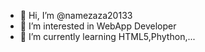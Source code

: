 - 👋 Hi, I’m @namezaza20133
- 👀 I’m interested in WebApp Developer
- 🌱 I’m currently learning HTML5,Phython,...

<!---
namezaza20133/namezaza20133 is a ✨ special ✨ repository because its `README.md` (this file) appears on your GitHub profile.
You can click the Preview link to take a look at your changes.
--->
